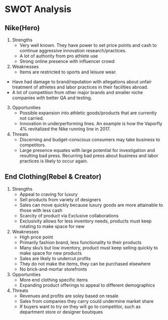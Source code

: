 # SWOT Analysis

## Nike(Hero)
1. Strengths
    - Very well known.  They have power to set price points and cash to continue aggressive innovation research/practices.
    - A lot of authority from pro athlete use
    - Strong online presence with influencer crowd
2. Weaknesses
   - Items are restricted to sports and leisure wear.
  - Have had damage to brand/reputation with allegations about unfair treatment of athletes and labor practices in their facilities abroad.
  - A lot of competition from other major brands and smaller niche companies with better QA and testing.
3. Opportunities
    - Possible expansion into athletic goods/products that are currently not carried.
    - Innovation in underperforming lines.  An example is how the Vaporfly 4% revitalized the Nike running line in 2017.
4. Threats
    - Discerning and budget-conscious consumers may take business to competitors.
    - Large presence equates with large potential for investigation and resulting bad press.  Recurring bad press about business and labor practices is likely to occur again.

## End Clothing(Rebel & Creator)
1. Strengths
    - Appeal to craving for luxury
    - Sell products from variety of designers
    - Sales can move quickly because luxury goods are more attainable to those with less cash
    - Scarcity of product via Exclusive collaborations
    - Exclusivity allows for less inventory needs, products must keep rotating to make space for new
2. Weaknesses
    - High price point
    - Primarily fashion brand, less functionality to their products
    - Many sku’s but low inventory, product must keep selling quickly to make space for new products
    - Sales are likely to undercut profits
    - They do not make the items, they can be purchased elsewhere
    - No brick-and-mortar storefronts
3. Opportunities
    - More end clothing specific items
    - Expanding product offerings to appeal to different demographics
4. Threats
    - Revenues and profits are soley based on resale
    - Sales from companies they carry could undermine market share
    - If buyers want to try on they will go to competitor, such as department store or designer boutiques
